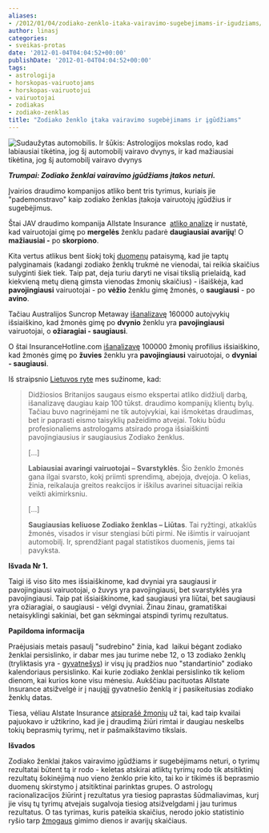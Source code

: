 ```yaml
---
aliases:
- /2012/01/04/zodiako-zenklo-itaka-vairavimo-sugebejimams-ir-igudziams/
author: linasj
categories:
- sveikas-protas
date: '2012-01-04T04:04:52+00:00'
publishDate: '2012-01-04T04:04:52+00:00'
tags:
- astrologija
- horskopas-vairuotojams
- horskopas-vairuotojui
- vairuotojai
- zodiakas
- zodiako-zenklas
title: "Zodiako ženklo įtaka vairavimo sugebėjimams ir įgūdžiams"
---
```


![Sudaužytas automobilis. Ir šūkis: Astrologijos mokslas rodo, kad labiausiai tikėtina, jog šį automobilį vairavo dvynys, ir kad mažiausiai tikėtina, jog šį automobilį vairavo dvynys](http://static.zooomr.com/images/10143042_f7dc24affd_o.jpg)

***Trumpai: Zodiako ženklai vairavimo įgūdžiams įtakos neturi.***

Įvairios draudimo kompanijos atliko bent tris tyrimus, kuriais jie "pademonstravo" kaip zodiako ženklas įtakoja vairuotojų įgūdžius ir sugebėjimus.

Štai JAV draudimo kompanija Allstate Insurance  [atliko analizę](http://money.msn.com/saving-money-tips/post.aspx?post=7e2e7469-2f32-4c49-a3c2-54bda9bb436b) ir nustatė, kad vairuotojai gimę po **mergelės** ženklu padarė **daugiausiai avarijų**! O **mažiausiai -** po **skorpiono**.

Kita vertus atlikus bent šiokį tokį [duomenų](https://docs.google.com/spreadsheet/ccc?key=0Aj-CIWtac9apdEN0UVZVNXpORWswMmFYaERGSExTWXc) pataisymą, kad jie taptų palyginamais (kadangi zodiako ženklų trukmė ne vienodai, tai reikia skaičius sulyginti šiek tiek. Taip pat, deja turiu daryti ne visai tikslią prielaidą, kad kiekvieną metų dieną gimsta vienodas žmonių skaičius) - išaiškėja, kad **pavojingiausi** vairuotojai - po **vėžio** ženklu gimę žmonės, o **saugiausi** - po **avino**.

Tačiau Australijos Suncrop Metaway [išanalizavę](http://money.msn.com/saving-money-tips/post.aspx?post=7e2e7469-2f32-4c49-a3c2-54bda9bb436b) 160000 autoįvykių išsiaiškino, kad žmonės gimę po **dvynio** ženklu yra **pavojingiausi** vairuotojai, o **ožiaragiai - saugiausi**.

O štai InsuranceHotline.com [išanalizavę](http://money.msn.com/saving-money-tips/post.aspx?post=7e2e7469-2f32-4c49-a3c2-54bda9bb436b) 100000 žmonių profilius išsiaiškino, kad žmonės gimę po **žuvies** ženklu yra **pavojingiausi** vairuotojai, o **dvyniai - saugiausi**.

Iš straipsnio [Lietuvos ryte](http://www.lrytas.lt/-13255149041325034203-astrolog%C5%B3-i%C5%A1vada-labiausiai-avaringi-vairuotojai-svarstykl%C4%97s-saugiausi-li%C5%ABtai.htm) mes sužinome, kad:

> Didžiosios Britanijos saugaus eismo ekspertai atliko didžiulį darbą, išanalizavę daugiau kaip 100 tūkst. draudimo kompanijų klientų bylų. Tačiau buvo nagrinėjami ne tik autoįvykiai, kai išmokėtas draudimas, bet ir paprasti eismo taisyklių pažeidimo atvejai. Tokiu būdu profesionaliems astrologams atsirado proga išsiaiškinti pavojingiausius ir saugiausius Zodiako ženklus.
> 
> [...]
> 
> **Labiausiai avaringi vairuotojai – Svarstyklės**. Šio ženklo žmonės gana ilgai svarsto, kokį priimti sprendimą, abejoja, dvejoja. O kelias, žinia, reikalauja greitos reakcijos ir iškilus avarinei situacijai reikia veikti akimirksniu.
> 
> [...]
> 
> **Saugiausias keliuose Zodiako ženklas – Liūtas**. Tai ryžtingi, atkaklūs žmonės, visados ir visur stengiasi būti pirmi. Ne išimtis ir vairuojant automobilį. Ir, sprendžiant pagal statistikos duomenis, jiems tai pavyksta.


**Išvada Nr 1.**

Taigi iš viso šito mes išsiaiškinome, kad dvyniai yra saugiausi ir pavojingiausi vairuotojai, o žuvys yra pavojingiausi, bet svarstyklės yra pavojingiausi. Taip pat išsiaiškinome, kad saugiausi yra liūtai, bet saugiausi yra ožiaragiai, o saugiausi - vėlgi dvyniai. Žinau žinau, gramatiškai netaisyklingi sakiniai, bet gan sėkmingai atspindi tyrimų rezultatus.

**Papildoma informacija**

Praėjusiais metais pasaulį "sudrebino" žinia, kad  laikui bėgant zodiako ženklai persislinko, ir dabar mes jau turime nebe 12, o 13 zodiako ženklų (tryliktasis yra - [gyvatnešys](http://lt.wikipedia.org/wiki/Gyvatne%C5%A1is)) ir visų jų pradžios nuo "standartinio" zodiako kalendoriaus persislinko. Kai kurie zodiako ženklai persislinko tik keliom dienom, kai kurios kone visu mėnesiu. Aukščiau pacituotas Allstate Insurance atsižvelgė ir į naująjį gyvatnešio ženklą ir į pasikeitusias zodiako ženklų datas.

Tiesa, vėliau Alstate Insurance [atsiprašė žmonių](http://money.cnn.com/2011/02/02/news/companies/allstate_zodiac/index.htm) už tai, kad taip kvailai pajuokavo ir užtikrino, kad jie į draudimą žiūri rimtai ir daugiau neskelbs tokių beprasmių tyrimų, net ir pašmaikštavimo tikslais.

**Išvados**

Zodiako ženklai įtakos vairavimo įgūdžiams ir sugebėjimams neturi, o tyrimų rezultatai būtent tą ir rodo - keletas atskirai atliktų tyrimų rodo tik atsitiktinį rezultatų šokinėjimą nuo vieno ženklo prie kito, tai ko ir tikimės iš beprasmio duomenų skirstymo į atsitiktinai parinktas grupes. O astrologų racionalizacijos žiūrint į rezultatus yra tiesiog paprastas šūdmaliavimas, kurį jie visų tų tyrimų atvejais sugalvoja tiesiog atsižvelgdami į jau turimus rezultatus. O tas tyrimas, kuris pateikia skaičius, nerodo jokio statistinio ryšio tarp [žmogaus](http://money.msn.com/auto-insurance/article.aspx?post=7e2e7469-2f32-4c49-a3c2-54bda9bb436b) gimimo dienos ir avarijų skaičiaus.
